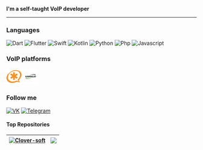 **I'm a self-taught VoIP developer**

---

### **Languages**
  
![Dart](https://img.shields.io/badge/-Dart-1A162A?style=for-the-badge&logo=dart&logoColor=2c71bf)
![Flutter](https://img.shields.io/badge/-Flutter-1A162A?style=for-the-badge&logo=flutter&logoColor=2c71bf)
![Swift](https://img.shields.io/badge/-Swift-1A162A?style=for-the-badge&logo=swift&logoColor=F04F09)
![Kotlin](https://img.shields.io/badge/-Kotlin-1A162A?style=for-the-badge&logo=kotlin&logoColor=F07D09)
![Python](https://img.shields.io/badge/-Python-1A162A?style=for-the-badge&logo=python&logoColor=FFDB58)
![Php](https://img.shields.io/badge/-PHP-1A162A?style=for-the-badge&logo=php&logoColor=2c71bf)
![Javascript](https://img.shields.io/badge/-Javascript-1A162A?style=for-the-badge&logo=javascript&logoColor=FFDB58)

### **VoIP platforms**
<code><img height="40" alt="javascript" src="https://raw.githubusercontent.com/clover-soft/clover-soft/f4f2ec5490b59cc9b72af1891e5f5ff023cc3da1/assets/asterisk.png"></code>
<code><img height="40" alt="javascript" src="https://raw.githubusercontent.com/clover-soft/clover-soft/f4f2ec5490b59cc9b72af1891e5f5ff023cc3da1/assets/kamailio.png"></code>

### **Follow me**
[![VK](https://img.shields.io/badge/-VK-1A162A?style=for-the-badge&logo=VK&logoColor=4E7DB3)](https://vk.com/yaclover)
[![Telegram](https://img.shields.io/badge/-Telegram-1A162A?style=for-the-badge&logo=telegram&logoColor=27A0D9)](https://t.me/yakovpng)



#### Top Repositories


| <a href="https://github.com/clover-soft/github-readme-stats"><img align="center" src="https://github-readme-stats.vercel.app/api?username=clover-soft&show_icons=true&include_all_commits=true&theme=buefy&hide_border=true" alt="Clover-soft" /></a> | <a href="https://github.com/clover-soft/github-readme-stats"><img align="center" src="https://github-readme-stats.vercel.app/api/top-langs/?username=clover-soft&layout=compact&theme=buefy&hide_border=true" /></a> |
| ------------- | ------------- |

